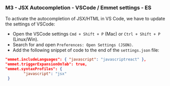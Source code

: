 ### M3 - JSX Autocompletion - VSCode / Emmet settings - ES



To activate the autocompletion of JSX/HTML in VS Code, we have to update the settings of VSCode:

- Open the VSCode settings `Cmd + Shift + P` (Mac) or  `Ctrl + Shift + P` (Linux/Win).
- Search for and open `Preferences: Open Settings (JSON)`.
- Add the following snippet of code to the end of the `settings.json` file:

```json
"emmet.includeLanguages": { "javascript": "javascriptreact" }, 
"emmet.triggerExpansionOnTab": true,
"emmet.syntaxProfiles": {
        "javascript": "jsx"
 }
```

